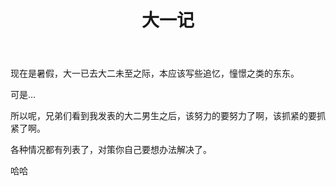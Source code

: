 ﻿---
layout: post
title: 大一记
categories: [history]
tags: [sotry]
---

现在是暑假，大一已去大二未至之际，本应该写些追忆，憧憬之类的东东。

可是...

所以呢，兄弟们看到我发表的大二男生之后，该努力的要努力了啊，该抓紧的要抓紧了啊。

各种情况都有列表了，对策你自己要想办法解决了。

哈哈


